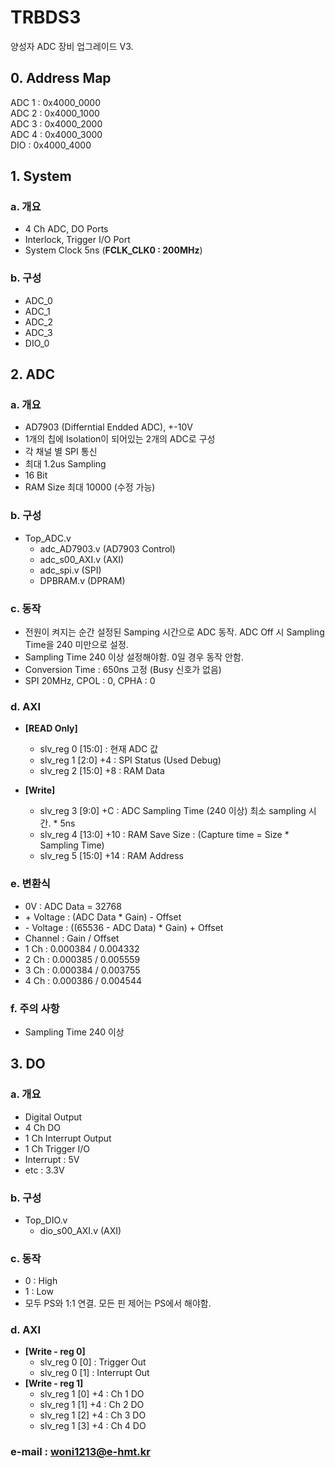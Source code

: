 # TRBDS3
 양성자 ADC 장비 업그레이드 V3.

## 0. Address Map
ADC 1 :     0x4000_0000  
ADC 2 :     0x4000_1000  
ADC 3 :     0x4000_2000  
ADC 4 :     0x4000_3000  
DIO   :     0x4000_4000  

  
## 1. System
### a. 개요
- 4 Ch ADC, DO Ports
- Interlock, Trigger I/O Port
- System Clock 5ns (**FCLK_CLK0 : 200MHz**)


### b. 구성
- ADC_0
- ADC_1
- ADC_2
- ADC_3
- DIO_0

## 2. ADC
### a. 개요
- AD7903 (Differntial Endded ADC), +-10V
- 1개의 칩에 Isolation이 되어있는 2개의 ADC로 구성
- 각 채널 별 SPI 통신
- 최대 1.2us Sampling
- 16 Bit
- RAM Size 최대 10000 (수정 가능)

### b. 구성
- Top_ADC.v
  - adc_AD7903.v (AD7903 Control)
  - adc_s00_AXI.v (AXI)
  - adc_spi.v (SPI)
  - DPBRAM.v (DPRAM)

### c. 동작
- 전원이 켜지는 순간 설정된 Samping 시간으로 ADC 동작. ADC Off 시 Sampling Time을 240 미만으로 설정.
- Sampling Time 240 이상 설정해야함. 0일 경우 동작 안함.
- Conversion Time : 650ns 고정 (Busy 신호가 없음)
- SPI 20MHz, CPOL : 0, CPHA : 0

### d. AXI
- **[READ Only]**
  - slv_reg 0 [15:0]    : 현재 ADC 값
  - slv_reg 1 [2:0]  +4 : SPI Status (Used Debug)
  - slv_reg 2 [15:0] +8 : RAM Data


- **[Write]**
  - slv_reg 3 [9:0]  +C     : ADC Sampling Time (240 이상) 최소 sampling 시간. * 5ns
  - slv_reg 4 [13:0] +10    : RAM Save Size : (Capture time = Size * Sampling Time)
  - slv_reg 5 [15:0] +14    : RAM Address

### e. 변환식
- 0V : ADC Data = 32768
- &#43; Voltage : (ADC Data * Gain) - Offset
- &#45; Voltage : ((65536 - ADC Data) * Gain) + Offset
- Channel : Gain / Offset
- 1 Ch : 0.000384 / 0.004332
- 2 Ch : 0.000385 / 0.005559
- 3 Ch : 0.000384 / 0.003755
- 4 Ch : 0.000386 / 0.004544

### f. 주의 사항
- Sampling Time 240 이상


## 3. DO
### a. 개요
- Digital Output
- 4 Ch DO
- 1 Ch Interrupt Output
- 1 Ch Trigger I/O
- Interrupt : 5V
- etc : 3.3V

### b. 구성
- Top_DIO.v
  - dio_s00_AXI.v (AXI)

### c. 동작
- 0 : High
- 1 : Low
- 모두 PS와 1:1 연결. 모든 핀 제어는 PS에서 해야함.

### d. AXI
- **[Write - reg 0]**
  - slv_reg 0 [0]    : Trigger Out
  - slv_reg 0 [1]    : Interrupt Out
- **[Write - reg 1]**
  - slv_reg 1 [0]  +4 : Ch 1 DO
  - slv_reg 1 [1]  +4 : Ch 2 DO
  - slv_reg 1 [2]  +4 : Ch 3 DO
  - slv_reg 1 [3]  +4 : Ch 4 DO


### e-mail : <woni1213@e-hmt.kr>
